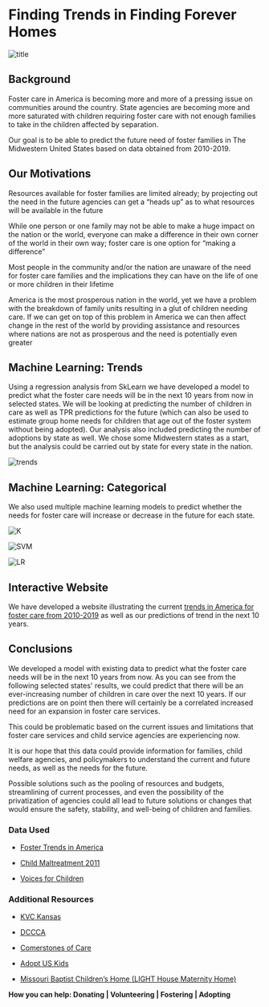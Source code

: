 # Finding Trends in Finding Forever Homes


![title](https://user-images.githubusercontent.com/55970064/104534130-8b128900-55c8-11eb-8939-73cb5b8984eb.png)


## Background 


Foster care in America is becoming more and more of a pressing issue on communities around the country. State agencies are becoming more and more saturated with children requiring foster care with not enough families to take in the children affected by separation. 


Our goal is to be able to predict the future need of foster families in The Midwestern United States based on data obtained from 2010-2019.


## Our Motivations


Resources available for foster families are limited already; by projecting out the need in the future agencies can get a “heads up” as to what resources will be available in the future


While one person or one family may not be able to make a huge impact on the nation or the world, everyone can make a difference in their own corner of the world in their own way; foster care is one option for “making a difference”


Most people in the community and/or the nation are unaware of the need for foster care families and the implications they can have on the life of one or more children in their lifetime


America is the most prosperous nation in the world, yet we have a problem with the breakdown of family units resulting in a glut of children needing care.  If we can get on top of this problem in America we can then affect change in the rest of the world by providing assistance and resources where nations are not as prosperous and the need is potentially even greater


## Machine Learning: Trends


Using a regression analysis from SkLearn we have developed a model to predict what the foster care needs will be in the next 10 years from now in selected states.  We will be looking at predicting the number of children in care as well as TPR predictions for the future (which can also be used to estimate group home needs for children that age out of the foster system without being adopted).  Our analysis also included predicting the number of adoptions by state as well.  We chose some Midwestern states as a start, but the analysis could be carried out by state for every state in the nation. 


![trends](https://user-images.githubusercontent.com/55970064/104533035-6a493400-55c6-11eb-8cd5-a79ac3c3f2e4.png)


## Machine Learning: Categorical 


We also used multiple machine learning models to predict whether the needs for foster care will increase or decrease in the future for each state. 


![K](https://user-images.githubusercontent.com/55970064/104532938-3e2db300-55c6-11eb-8bb9-b626c9b8de78.png)


![SVM](https://user-images.githubusercontent.com/55970064/104532964-4a197500-55c6-11eb-8a60-266f75467981.png)


![LR](https://user-images.githubusercontent.com/55970064/104532979-53a2dd00-55c6-11eb-9224-23b19cd5cb55.png)


## Interactive Website


We have developed a website illustrating the current [trends in America for foster care from 2010-2019](https://gemelodyyu.github.io/Trends-in-Foster-Care-and-Adoption/) as well as our predictions of trend in the next 10 years. 


## Conclusions 


We developed a model with existing data to predict what the foster care needs will be in the next 10 years from now. As you can see from the following selected states' results, we could predict that there will be an ever-increasing number of children in care over the next 10 years. If our predictions are on point then there will certainly be a correlated increased need for an expansion in foster care services.


This could be problematic based on the current issues and limitations that foster care services and child service agencies are experiencing now.


It is our hope that this data could provide information for families, child welfare agencies, and policymakers to understand the current and future needs, as well as the needs for the future.


Possible solutions such as the pooling of resources and budgets, streamlining of current processes, and even the possibility of the privatization of agencies could all lead to future solutions or changes that would ensure the safety, stability, and well-being of children and families.


### Data Used


* [Foster Trends in America](https://www.acf.hhs.gov/cb/resource/trends-in-foster-care-and-adoption)


* [Child Maltreatment 2011](https://www.acf.hhs.gov/sites/default/files/documents/cb/cm11.pdf)


* [Voices for Children](https://www.speakupnow.org/foster-care-statistics-resources/)


### Additional Resources


* [KVC Kansas](https://kansas.kvc.org/)

* [DCCCA](https://www.dccca.org/)

* [Comerstones of Care](https://cornerstonesofcare.org/)

* [Adopt US Kids](https://www.adoptuskids.org/)

* [Missouri Baptist Children’s Home (LIGHT House Maternity Home)](https://www.mbch.org/ministries-by-affiliate/the-light-house/5)


**How you can help: Donating | Volunteering | Fostering | Adopting**

